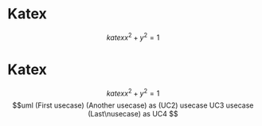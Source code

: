 # Katex 

$$katex 
x^2 + y^2 = 1 
$$ 

# Katex
$$katex
x^2 + y^2 = 1
$$
$$uml
(First usecase)
(Another usecase) as (UC2)
usecase UC3
usecase (Last\nusecase) as UC4
$$